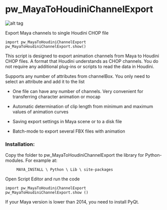 pw_MayaToHoudiniChannelExport
=============================

![alt tag](http://www.paulwinex.ru/wp-content/uploads/2014/07/mthce_image.jpg)

Export Maya channels to single Houdini CHOP file

<pre><code>import pw_MayaToHoudiniChannelExport
pw_MayaToHoudiniChannelExport.show()</code></pre>

This script is designed to export animation channels from Maya to Houdini CHOP files.  A format that Houdini understands as CHOP channels. You do not require any additional plug-ins or scripts to read the data in Houdini.

Supports any number of attributes from channelBox. You only need to select an attribute and add it to the list

- One file can have any number of channels. Very convenient for transferring character animation or mocap

- Automatic determination of clip length from minimum and maximum values ​​of animation curves

- Saving export settings in Maya scene or to a disk file

- Batch-mode to export several FBX files with animation

### Installation:

Copy the folder to pw_MayaToHoudiniChannelExport  the library for Python-modules. For example at:

         MAYA_INSTALL \ Python \ Lib \ site-packages

Open Script Editor and run the code

<pre><code>import pw_MayaToHoudiniChannelExport
pw_MayaToHoudiniChannelExport.show ()</code></pre>

If your Maya version is lower than 2014, you need to install PyQt.